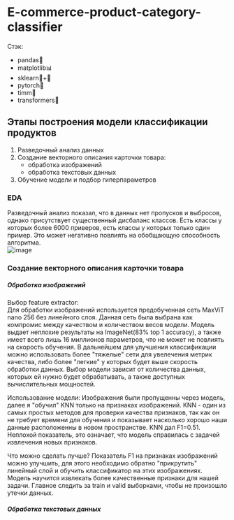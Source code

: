 # E-commerce-product-category-classifier

Стэк: 
 -  pandas🐼
 -  matplotlib📊
 -  sklearn🍊+🔵
 -  pytorch🔦
 -  timm🌺
 -  transformers🤖

## Этапы построения модели классификации продуктов
1. Разведочный анализ данных
2. Создание векторного описания карточки товара:
   - обработка изображений
   - обработка текстовых данных
3. Обучение модели и подбор гиперпараметров

### EDA 
Разведочный анализ показал, что в данных нет пропусков и выбросов, однако присутствует существенный дисбаланс классов. Есть классы у которых более 6000 приверов, есть классы у которых только один пример. Это может негативно повлиять на обобщающую способность алгоритма.  
![image](https://user-images.githubusercontent.com/52448692/226642989-bcf0e28f-acba-4103-9100-04dadb9d07d3.png)

### Создание векторного описания карточки товара
##### Обработка изображений
Выбор feature extractor:  
Для обработки изображений используется предобученная сеть MaxViT nano 256 без линейного слоя. Данная сеть была выбрана как компромис между качеством и количеством весов модели. Модель выдает неплохие результаты на ImageNet(83% top 1 accuracy), а также имеет всего лишь 16 миллионов параметров, что не может не повлиять на скорость обучения. В дальнейшем для улучшения классификации можно использовать более "тяжелые" сети для увелечения метрик качества, либо более "легкие" у которых будет выше скорость обработки данных. Выбор модели зависит от количества данных, которых ей нужно будет обрабатывать, а также доступных вычислительных мощностей.

Использование модели:
Изображения были пропущенны через модель, далее я "обучил" KNN только на признаках изображений. KNN - один из самых простых методов для проверки качества признаков, так как он не требует времени для обучения и показывает насколько хорошо наши данные расположенны в новом пространстве. KNN дал F1=0.51. Неплохой показатель, это означает, что модель справилась с задачей извлечения новых признаков. 

Что можно сделать лучше?
Показатель F1 на признаках изображений можно улучшить, для этого необходимо обратно "прикрутить" линейный слой и обучить классификатор на этих изображениях. Модель научится извлекать более качественные признаки для нашей задачи. Главное следить за train и valid выборками, чтобы не произошло утечки данных.

##### Обработка текстовых данных





 
